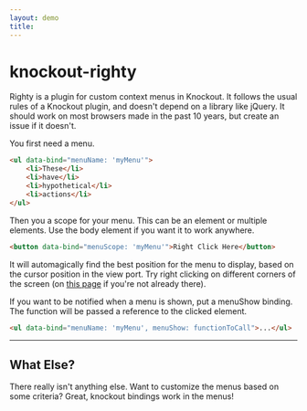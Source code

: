 ```yaml
---
layout: demo
title:
---
```


# knockout-righty

Righty is a plugin for custom context menus in Knockout.  It follows the usual rules of a Knockout plugin,
and doesn't depend on a library like jQuery.  It should work on most browsers made in the past 10 years,
but create an issue if it doesn't.

You first need a menu.

```html
<ul data-bind="menuName: 'myMenu'">
    <li>These</li>
    <li>have</li>
    <li>hypothetical</li>
    <li>actions</li>
</ul>
```

Then you a scope for your menu.  This can be an element or multiple elements.  Use the body element if you want
it to work anywhere.

```html
<button data-bind="menuScope: 'myMenu'">Right Click Here</button>
```

It will automagically find the best position for the menu to display, based on the cursor position in the view port.
Try right clicking on different corners of the screen (on [this page](http://brigand.github.io/knockout-righty/) if you're
not already there).

If you want to be notified when a menu is shown, put a menuShow binding.  The function will be passed a reference
to the clicked element.

```html
<ul data-bind="menuName: 'myMenu', menuShow: functionToCall">...</ul>
```

----

## What Else?

There really isn't anything else.  Want to customize the menus based on some criteria?  Great, knockout bindings work in
the menus!





